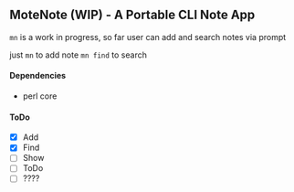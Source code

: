 ## MoteNote (WIP) - A Portable CLI Note App

`mn` is a work in progress, so far user can add and search notes via prompt

just `mn` to add note
`mn find` to search

#### Dependencies

* perl core

#### ToDo

- [x] Add
- [x] Find
- [ ] Show
- [ ] ToDo 
- [ ] ????
